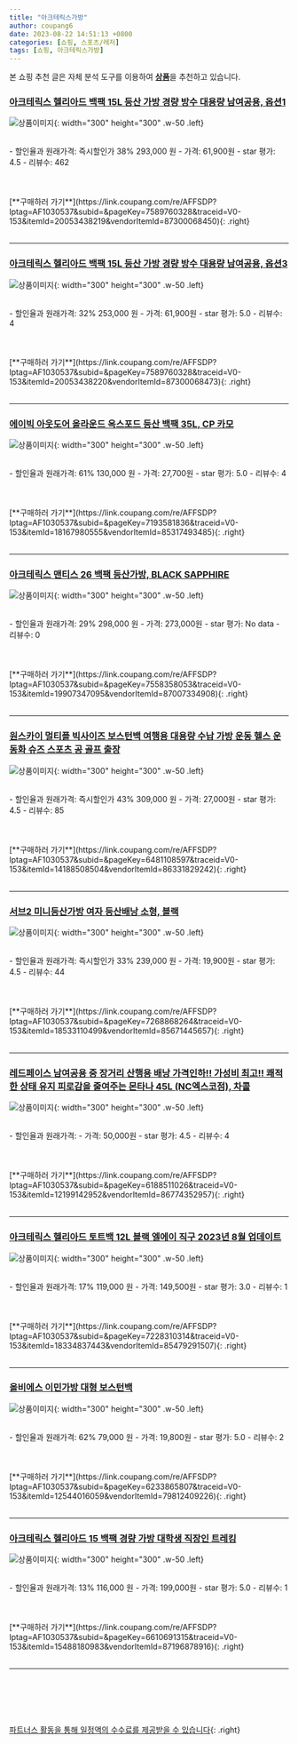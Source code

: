 ```yaml
---
title: "아크테릭스가방"
author: coupang6
date: 2023-08-22 14:51:13 +0800
categories: [쇼핑, 스포츠/레저]
tags: [쇼핑, 아크테릭스가방]
---
```


본 쇼핑 추천 글은 자체 분석 도구를 이용하여 [**상품**](https://link.coupang.com/a/bao1ui)을 추천하고 있습니다.

### [아크테릭스 헬리아드 백팩 15L 등산 가방 경량 방수 대용량 남여공용, 옵션1](https://link.coupang.com/re/AFFSDP?lptag=AF1030537&subid=&pageKey=7589760328&traceid=V0-153&itemId=20053438219&vendorItemId=87300068450)

![상품이미지](https://thumbnail10.coupangcdn.com/thumbnails/remote/230x230ex/image/vendor_inventory/e700/eb8d7517d1231b01fd9a4340e38d70cced59d1d526565c0540baf6cb00ff.png){: width="300" height="300" .w-50 .left}


<br>
- 할인율과 원래가격: 즉시할인가 38%  293,000   원
- 가격: 61,900원
- star 평가: 4.5
- 리뷰수: 462
<br>
<br>
<br>
<br>
[**구매하러 가기**](https://link.coupang.com/re/AFFSDP?lptag=AF1030537&subid=&pageKey=7589760328&traceid=V0-153&itemId=20053438219&vendorItemId=87300068450){: .right}
<br>
<br>

---

### [아크테릭스 헬리아드 백팩 15L 등산 가방 경량 방수 대용량 남여공용, 옵션3](https://link.coupang.com/re/AFFSDP?lptag=AF1030537&subid=&pageKey=7589760328&traceid=V0-153&itemId=20053438220&vendorItemId=87300068473)

![상품이미지](https://thumbnail6.coupangcdn.com/thumbnails/remote/230x230ex/image/vendor_inventory/45a2/8c747e8203e9080e3ddae6c6e67c7a7251421b4e5e15be8878206eab883a.png){: width="300" height="300" .w-50 .left}


<br>
- 할인율과 원래가격: 32%  253,000   원
- 가격: 61,900원
- star 평가: 5.0
- 리뷰수: 4
<br>
<br>
<br>
<br>
[**구매하러 가기**](https://link.coupang.com/re/AFFSDP?lptag=AF1030537&subid=&pageKey=7589760328&traceid=V0-153&itemId=20053438220&vendorItemId=87300068473){: .right}
<br>
<br>

---

### [에이빅 아웃도어 올라운드 옥스포드 등산 백팩 35L, CP 카모](https://link.coupang.com/re/AFFSDP?lptag=AF1030537&subid=&pageKey=7193581836&traceid=V0-153&itemId=18167980555&vendorItemId=85317493485)

![상품이미지](https://thumbnail6.coupangcdn.com/thumbnails/remote/230x230ex/image/rs_quotation_api/rc9cotc6/4457716cd53b4f0eb12be22fb71e8eb7.jpg){: width="300" height="300" .w-50 .left}


<br>
- 할인율과 원래가격: 61%  130,000   원
- 가격: 27,700원
- star 평가: 5.0
- 리뷰수: 4
<br>
<br>
<br>
<br>
[**구매하러 가기**](https://link.coupang.com/re/AFFSDP?lptag=AF1030537&subid=&pageKey=7193581836&traceid=V0-153&itemId=18167980555&vendorItemId=85317493485){: .right}
<br>
<br>

---

### [아크테릭스 맨티스 26 백팩 등산가방, BLACK SAPPHIRE](https://link.coupang.com/re/AFFSDP?lptag=AF1030537&subid=&pageKey=7558358053&traceid=V0-153&itemId=19907347095&vendorItemId=87007334908)

![상품이미지](https://thumbnail7.coupangcdn.com/thumbnails/remote/230x230ex/image/vendor_inventory/55a0/7b2cf5dc0184b2bcabf62636b183ce47581834f4d060345dd37dcd37fbb5.jpeg){: width="300" height="300" .w-50 .left}


<br>
- 할인율과 원래가격: 29%  298,000   원
- 가격: 273,000원
- star 평가: No data
- 리뷰수: 0
<br>
<br>
<br>
<br>
[**구매하러 가기**](https://link.coupang.com/re/AFFSDP?lptag=AF1030537&subid=&pageKey=7558358053&traceid=V0-153&itemId=19907347095&vendorItemId=87007334908){: .right}
<br>
<br>

---

### [원스카이 멀티플 빅사이즈 보스턴백 여행용 대용량 수납 가방 운동 헬스 운동화 슈즈 스포츠 공 골프 출장](https://link.coupang.com/re/AFFSDP?lptag=AF1030537&subid=&pageKey=6481108597&traceid=V0-153&itemId=14188508504&vendorItemId=86331829242)

![상품이미지](https://thumbnail10.coupangcdn.com/thumbnails/remote/230x230ex/image/vendor_inventory/cea1/2caf506b0724a2e8a2bac0a82b013ab25a4cc46b89fb35adf5ca8bdf3c20.jpg){: width="300" height="300" .w-50 .left}


<br>
- 할인율과 원래가격: 즉시할인가 43%  309,000   원
- 가격: 27,000원
- star 평가: 4.5
- 리뷰수: 85
<br>
<br>
<br>
<br>
[**구매하러 가기**](https://link.coupang.com/re/AFFSDP?lptag=AF1030537&subid=&pageKey=6481108597&traceid=V0-153&itemId=14188508504&vendorItemId=86331829242){: .right}
<br>
<br>

---

### [서브2 미니등산가방 여자 등산배낭 소형, 블랙](https://link.coupang.com/re/AFFSDP?lptag=AF1030537&subid=&pageKey=7268868264&traceid=V0-153&itemId=18533110499&vendorItemId=85671445657)

![상품이미지](https://thumbnail6.coupangcdn.com/thumbnails/remote/230x230ex/image/vendor_inventory/9d21/b3338b8c2b4f404355df09878e96e17f4009be6d97e87b2ac30611291738.jpg){: width="300" height="300" .w-50 .left}


<br>
- 할인율과 원래가격: 즉시할인가 33%  239,000   원
- 가격: 19,900원
- star 평가: 4.5
- 리뷰수: 44
<br>
<br>
<br>
<br>
[**구매하러 가기**](https://link.coupang.com/re/AFFSDP?lptag=AF1030537&subid=&pageKey=7268868264&traceid=V0-153&itemId=18533110499&vendorItemId=85671445657){: .right}
<br>
<br>

---

### [레드페이스 남여공용 중 장거리 산행용 배낭 가격인하!! 가성비 최고!! 쾌적한 상태 유지 피로감을 줄여주는 몬타나 45L (NC엑스코점), 차콜](https://link.coupang.com/re/AFFSDP?lptag=AF1030537&subid=&pageKey=6188511026&traceid=V0-153&itemId=12199142952&vendorItemId=86774352957)

![상품이미지](https://thumbnail10.coupangcdn.com/thumbnails/remote/230x230ex/image/vendor_inventory/66dc/44ff90f4a89c2a792dc6b5d1174034b39c0ef882316d55b0019230aa2519.jpg){: width="300" height="300" .w-50 .left}


<br>
- 할인율과 원래가격: 
- 가격: 50,000원
- star 평가: 4.5
- 리뷰수: 4
<br>
<br>
<br>
<br>
[**구매하러 가기**](https://link.coupang.com/re/AFFSDP?lptag=AF1030537&subid=&pageKey=6188511026&traceid=V0-153&itemId=12199142952&vendorItemId=86774352957){: .right}
<br>
<br>

---

### [아크테릭스 헬리아드 토트백 12L 블랙 엘에이 직구 2023년 8월 업데이트](https://link.coupang.com/re/AFFSDP?lptag=AF1030537&subid=&pageKey=7228310314&traceid=V0-153&itemId=18334837443&vendorItemId=85479291507)

![상품이미지](https://thumbnail9.coupangcdn.com/thumbnails/remote/230x230ex/image/vendor_inventory/26bc/6e6f0a84a00a7b97fa8a390dcce6ab26afb01e981aedf553c7e78dc2228c.png){: width="300" height="300" .w-50 .left}


<br>
- 할인율과 원래가격: 17%  119,000   원
- 가격: 149,500원
- star 평가: 3.0
- 리뷰수: 1
<br>
<br>
<br>
<br>
[**구매하러 가기**](https://link.coupang.com/re/AFFSDP?lptag=AF1030537&subid=&pageKey=7228310314&traceid=V0-153&itemId=18334837443&vendorItemId=85479291507){: .right}
<br>
<br>

---

### [올비에스 이민가방 대형 보스턴백](https://link.coupang.com/re/AFFSDP?lptag=AF1030537&subid=&pageKey=6233865807&traceid=V0-153&itemId=12544016059&vendorItemId=79812409226)

![상품이미지](https://thumbnail8.coupangcdn.com/thumbnails/remote/230x230ex/image/rs_quotation_api/efbhjpsh/7583adcff6d94b5798a5abf82495798c.jpg){: width="300" height="300" .w-50 .left}


<br>
- 할인율과 원래가격: 62%  79,000   원
- 가격: 19,800원
- star 평가: 5.0
- 리뷰수: 2
<br>
<br>
<br>
<br>
[**구매하러 가기**](https://link.coupang.com/re/AFFSDP?lptag=AF1030537&subid=&pageKey=6233865807&traceid=V0-153&itemId=12544016059&vendorItemId=79812409226){: .right}
<br>
<br>

---

### [아크테릭스 헬리아드 15 백팩 경량 가방 대학생 직장인 트레킹](https://link.coupang.com/re/AFFSDP?lptag=AF1030537&subid=&pageKey=6610691315&traceid=V0-153&itemId=15488180983&vendorItemId=87196878916)

![상품이미지](https://thumbnail10.coupangcdn.com/thumbnails/remote/230x230ex/image/vendor_inventory/f0ab/5dbc05a6563cc3c4b86cca6d9790779a73591422012c5ad0634bf22ae184.jpg){: width="300" height="300" .w-50 .left}


<br>
- 할인율과 원래가격: 13%  116,000   원
- 가격: 199,000원
- star 평가: 5.0
- 리뷰수: 1
<br>
<br>
<br>
<br>
[**구매하러 가기**](https://link.coupang.com/re/AFFSDP?lptag=AF1030537&subid=&pageKey=6610691315&traceid=V0-153&itemId=15488180983&vendorItemId=87196878916){: .right}
<br>
<br>

---
<br><br><br><br><br> [파트너스 활동을 통해 일정액의 수수료를 제공받을 수 있습니다](https://link.coupang.com/a/bao1ui){: .right}